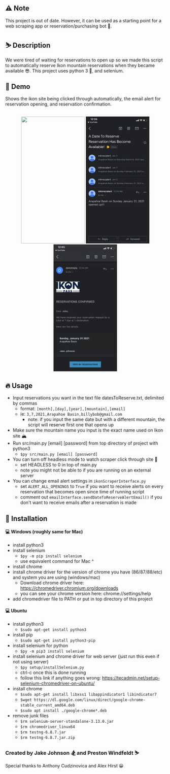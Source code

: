 ## :warning: Note
This project is out of date. However, it can be used as a starting point for a web scraping app or reservation/purchasing bot :robot:.

## :skier: Description

We were tired of waiting for reservations to open up so we made this script to automatically reserve Ikon mountain reservations when they became available :sunglasses:. This project uses python 3 :snake:, and selenium.

## :movie_camera: Demo
Shows the ikon site being clicked through automatically, the email alert for reservation opening, and reservation confirmation.
<br><br>
<div align="center">
<img src="demo/demo.GIF" width="200" height="400" />
<img src="demo/mtn_rez.png" width="200" height="400" />
<img src="demo/res_confirmed.png" width="200" height="400" />
</div>

## :fire: Usage

- Input reservations you want in the text file datesToReserve.txt, delimited by commas
  - format: `[month],[day],[year],[mountain],[email]`
  - ie: `3,7,2021,Arapahoe Basin,billybob@gmail.com`
  	- note: if you input the same date but with a different mountain, the script will reserve first one that opens up
- Make sure the mountain name you input is the exact name used on Ikon site :mountain_snow:
- Run src/main.py [email] [password] from top directory of project with python3
  - `$py src/main.py [email] [password]`
- You can turn off headless mode to watch scraper click through site :eyes:
  - set HEADLESS to 0 in top of main.py
  - note you might not be able to if you are running on an external server
- You can change email alert settings in `ikonScraperInterface.py`
	- set `ALERT_ALL_OPENINGS` to `True` if you want to receive alerts on every reservation that becomes open since time of running script
	- comment out `emailInterface.sendDateToReserveAlertEmail()` if you don't want to receive emails after a reservation is made

## :electric_plug: Installation

#### :computer: Windows (roughly same for Mac)
- install python3
- install selenium
	- `$py -m pip install selenium`
	- use equivalent command for Mac ^
- install chrome
- install chrome driver for the version of chrome you have (86/87/88/etc) and system you are using (windows/mac)
	- Download chrome driver here: https://chromedriver.chromium.org/downloads
	- you can see your chrome version here: chrome://settings/help
- add chromedriver file to PATH or put in top directory of this project

#### :computer: Ubuntu
- install python3
	- `$sudo apt-get install python3`
- install pip
	- `$sudo apt-get install python3-pip`
- install selenium for python
	- `$py -m pip3 install selenium`
- install selenium and chrome driver for web server (just run this even if not using server)
	- `$py setup/installSelenium.py`
	- ctrl-c once this is done running
	- follow this link if anything goes wrong: https://tecadmin.net/setup-selenium-chromedriver-on-ubuntu/
- install chrome
	- `$sudo apt-get install libxss1 libappindicator1 libindicator7`
	- `$wget https://dl.google.com/linux/direct/google-chrome-stable_current_amd64.deb`
	- `$sudo apt install ./google-chrome*.deb`
- remove junk files
	- `$rm selenium-server-standalone-3.13.0.jar`
	- `$rm chromedriver_linux64`
	- `$rm testng-6.8.7.jar`
	- `$rm testng-6.8.7.jar.zip`

### Created by Jake Johnson :snowboarder: and Preston Windfeldt :skier:
Special thanks to Anthony Cudzinovica and Alex Hirst :grinning:
